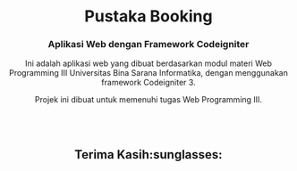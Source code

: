 <h1 align="center">Pustaka Booking</h1>
<h3 align="center">Aplikasi Web dengan Framework Codeigniter</h3>


<p align='center'>Ini adalah aplikasi web yang dibuat berdasarkan modul materi Web Programming III Universitas Bina Sarana Informatika, dengan menggunakan framework Codeigniter 3.</p>

<p align='center'>Projek ini dibuat untuk memenuhi tugas Web Programming III.</p>

<br>
<br>
<h2 align='center'>Terima Kasih:sunglasses:</h2>
